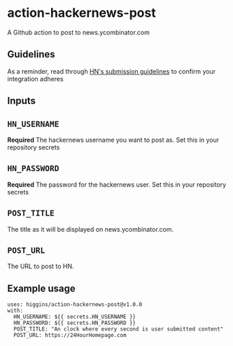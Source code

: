 # action-hackernews-post
A Github action to post to news.ycombinator.com

## Guidelines
As a reminder, read through [HN's submission
guidelines](https://news.ycombinator.com/newsguidelines.html) to
confirm your integration adheres

## Inputs

## `HN_USERNAME`

**Required**
The hackernews username you want to post as.
Set this in your repository secrets

## `HN_PASSWORD`

**Required**
The password for the hackernews user.
Set this in your repository secrets

## `POST_TITLE`

The title as it will be displayed on news.ycombinator.com.

## `POST_URL`

The URL to post to HN.

## Example usage

```
uses: higgins/action-hackernews-post@v1.0.0
with:
  HN_USERNAME: ${{ secrets.HN_USERNAME }}
  HN_PASSWORD: ${{ secrets.HN_PASSWORD }}
  POST_TITLE: "An clock where every second is user submitted content"
  POST_URL: https://24HourHomepage.com
```
